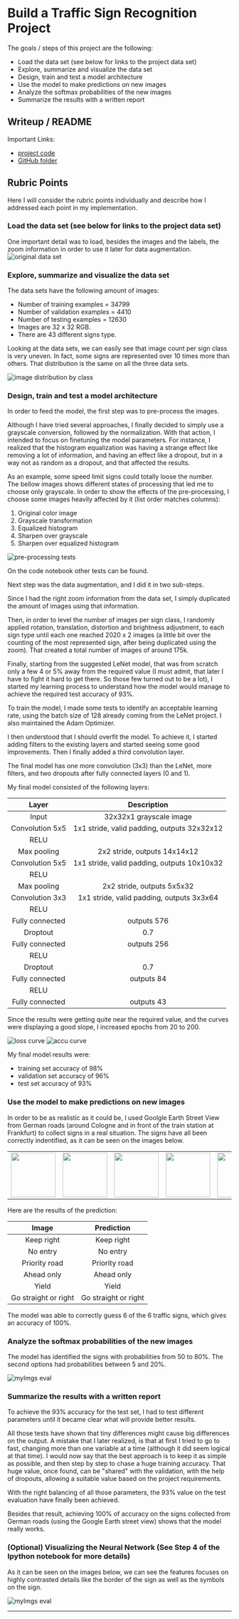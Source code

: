 # **Build a Traffic Sign Recognition Project**

The goals / steps of this project are the following:
* Load the data set (see below for links to the project data set)
* Explore, summarize and visualize the data set
* Design, train and test a model architecture
* Use the model to make predictions on new images
* Analyze the softmax probabilities of the new images
* Summarize the results with a written report

## Writeup / README

Important Links:  
- [project code](https://github.com/sistelexis/trafficSignClassifier/blob/master/Traffic_Sign_Classifier.ipynb)  
- [GitHub folder](https://github.com/sistelexis/trafficSignClassifier)  

## Rubric Points
Here I will consider the rubric points individually and describe how I addressed each point in my implementation.  

### Load the data set (see below for links to the project data set)
One important detail was to load, besides the images and the labels, the zoom information in order to use it later for data augmentation.
![original data set](readmeImg/dataSetSample.png)

### Explore, summarize and visualize the data set
The data sets have the following amount of images:
* Number of training examples = 34799
* Number of validation examples = 4410
* Number of testing examples = 12630
* Images are 32 x 32 RGB.
* There are 43 different signs type.  

Looking at the data sets, we can easily see that image count per sign class is very uneven. In fact, some signs are represented over 10 times more than others. That distribution is the same on all the three data sets.

![image distribution by class](readmeImg/imgDistPerType.png)

### Design, train and test a model architecture
In order to feed the model, the first step was to pre-process the images.  

Although I have tried several approaches, I finally decided to simply use a grayscale conversion, followed by the normalization.
With that action, I intended to focus on finetuning the model parameters. For instance, I realized that the histogram equalization was having a strange effect like removing a lot of information, and having an effect like a dropout, but in a way not as random as a dropout, and that affected the results.  

As an example, some speed limit signs could totally loose the number.  
The bellow images shows different states of processing that led me to choose only grayscale. In order to show the effects of the pre-processing, I choose some images heavily affected by it (list order matches columns):  

1. Original color image
2. Grayscale transformation
3. Equalized histogram
4. Sharpen over grayscale
5. Sharpen over equalized histogram

![pre-processing tests](readmeImg/preProcAnalysis.png)

On the code notebook other tests can be found.

Next step was the data augmentation, and I did it in two sub-steps.  

Since I had the right zoom information from the data set, I simply duplicated the amount of images using that information.  

Then, in order to level the number of images per sign class, I randomly applied rotation, translation, distortion and brightness adjustment, to each sign type until each one reached 2020 x 2 images (a little bit over the counting of the most represented sign, after being duplicated using the zoom). That created a total number of images of around 175k.  

Finally, starting from the suggested LeNet model, that was from scratch only a few 4 or 5% away from the required value (I must admit, that later I have to fight it hard to get there. So those few turned out to be a lot), I started my learning process to understand how the model would manage to achieve the required test accuracy of 93%.  

To train the model, I made some tests to identify an acceptable learning rate, using the batch size of 128 already coming from the LeNet project. I also maintained the Adam Optimizer.  

I then understood that I should overfit the model. To achieve it, I started adding filters to the existing layers and started seeing some good improvements. Then I finally added a third convolution layer.  

The final model has one more convolution (3x3) than the LeNet, more filters, and two dropouts after fully connected layers (0 and 1).  

My final model consisted of the following layers:

| Layer         		|     Description	        					| 
|:---------------------:|:---------------------------------------------:| 
| Input         		| 32x32x1 grayscale image   					| 
| Convolution 5x5     	| 1x1 stride, valid padding, outputs 32x32x12 	|
| RELU					|												|
| Max pooling	      	| 2x2 stride,  outputs 14x14x12 				|
| Convolution 5x5     	| 1x1 stride, valid padding, outputs 10x10x32 	|
| RELU					|												|
| Max pooling	      	| 2x2 stride,  outputs 5x5x32 				    |
| Convolution 3x3	    | 1x1 stride, valid padding, outputs 3x3x64 	|
| RELU					|												|
| Fully connected		| outputs 576        							|
| Droptout				| 0.7											|
| Fully connected		| outputs 256        							|
| RELU					|												|
| Droptout				| 0.7											|
| Fully connected		| outputs 84        							|
| RELU					|												|
| Fully connected		| outputs 43        							|  

Since the results were getting quite near the required value, and the curves were displaying a good slope, I increased epochs from 20 to 200. 

![loss curve](jcLogs/learning_curve_loss_cv1_5_12_cv2_5_32_cv3_3_64_100perc_200ep.png)
![accu curve](jcLogs/learning_curve_accuracy_cv1_5_12_cv2_5_32_cv3_3_64_100perc_200ep.png)

My final model results were:
* training set accuracy of 98%  
* validation set accuracy of 96% 
* test set accuracy of 93%

### Use the model to make predictions on new images
In order to be as realistic as it could be, I used Goolgle Earth Street View from German roads (around Cologne and in front of the train station at Frankfurt) to collect signs in a real situation. The signs have all been correctly indentified, as it can be seen on the images below.

<table border="0"><tr><td><img src="readmeImg/myImg1.png" width="100" /></td><td><img src="readmeImg/myImg2.png" width="100" /></td><td><img src="readmeImg/myImg3.png" width="100" /></td><td><img src="readmeImg/myImg7.png" width="100" /></td><td><img src="readmeImg/myImg8.png" width="100" /></td><td><img src="readmeImg/myImg9.png" width="100" /></td></tr></table>

Here are the results of the prediction:

| Image			        |     Prediction	        					| 
|:---------------------:|:---------------------------------------------:| 
| Keep right         	| Keep right   									| 
| No entry     			| No entry 										|
| Priority road			| Priority road									|
| Ahead only      		| Ahead only			 						|
| Yield					| Yield 		     							|
| Go straight or right	| Go straight or right 							|

The model was able to correctly guess 6 of the 6 traffic signs, which gives an accuracy of 100%. 

### Analyze the softmax probabilities of the new images
The model has identified the signs with probabilities from 50 to 80%. The second options had probabilities between 5 and 20%.

![myImgs eval](readmeImg/myImgs_eval.png)

### Summarize the results with a written report
To achieve the 93% accuracy for the test set, I had to test different parameters until it became clear what will provide better results.  

All those tests have shown that tiny differences might cause big differences on the output. A mistake that I later realized, is that at first I tried to go to fast, changing more than one variable at a time (although it did seem logical at that time).
I would now say that the best approach is to keep it as simple as possible, and then step by step to chase a huge training accuracy. That huge value, once found, can be "shared" with the validation, with the help of dropouts, allowing a suitable value based on the project requirements.  

With the right balancing of all those parameters, the 93% value on the test evaluation have finally been achieved.  

Besides that result, achieving 100% of accuracy on the signs collected from German roads (using the Google Earth street view) shows that the model really works.

### (Optional) Visualizing the Neural Network (See Step 4 of the Ipython notebook for more details)

As it can be seen on the images below, we can see the features focuses on highly contrasted details like the border of the sign as well as the symbols on the sign.

![myImgs eval](readmeImg/feat_conv1.png)

---